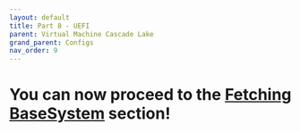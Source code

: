 ```yaml
---
layout: default
title: Part 8 - UEFI
parent: Virtual Machine Cascade Lake
grand_parent: Configs
nav_order: 9
---
```


<h1>You can now proceed to the <a href="../../05-FetchingBaseSystem/">Fetching BaseSystem</a> section!</h1>